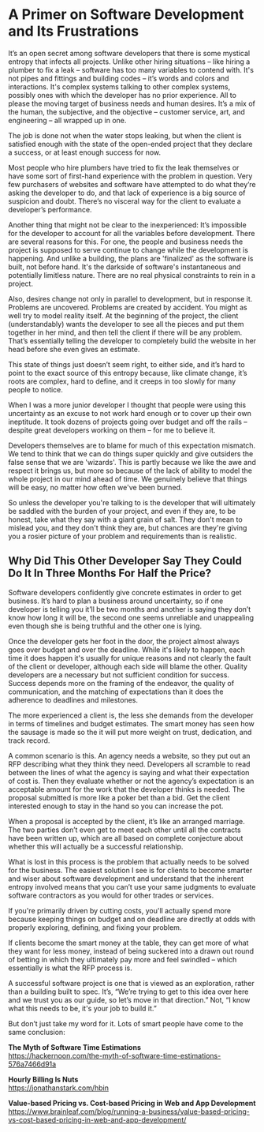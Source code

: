 # A Primer on Software Development and Its Frustrations

It’s an open secret among software developers that there is some mystical entropy that infects all projects. Unlike 
other hiring situations – like hiring a plumber to fix a leak – software has too many variables to contend with. It's 
not pipes and fittings and building codes – it’s words and colors and interactions. It's complex systems talking to other 
complex systems, possibly ones with which the developer has no prior experience. All to please the moving target of 
business needs and human desires. It’s a mix of the human, the subjective, and the objective – customer service, 
art, and engineering – all wrapped up in one.

The job is done not when the water stops leaking, but when the client is satisfied enough with the state of the 
open-ended project that they declare a success, or at least enough success for now.

Most people who hire plumbers have tried to fix the leak themselves or have some sort of first-hand experience 
with the problem in question. Very few purchasers of websites and software have attempted to do what they’re asking the 
developer to do, and that lack of experience is a big source of suspicion and doubt. There’s no visceral way for the 
client to evaluate a developer’s performance.

Another thing that might not be clear to the inexperienced: It’s impossible for the developer to account for all 
the variables before development. There are several reasons for this. For one, the people and business needs the project 
is supposed to serve continue to change while the development is happening. And unlike a building, the plans are 
'finalized' as the software is built, not before hand. It's the darkside of software's instantaneous and potentially
limitless nature. There are no real physical constraints to rein in a project.

Also, desires change not only in parallel to development, but in response it. Problems are uncovered. Problems are 
created by accident. You might as well try to model reality itself. At the beginning of the project, the client 
(understandably) wants the developer to see all the pieces and put them together in her mind, and then tell the client 
if there will be any problem. That’s essentially telling the developer to completely build the website in her head 
before she even gives an estimate.

This state of things just doesn’t seem right, to either side, and it’s hard to point to the exact source of this entropy 
because, like climate change, it’s roots are complex, hard to define, and it creeps in too slowly for many people to 
notice.

When I was a more junior developer I thought that people were using this uncertainty as an excuse to not work hard 
enough or to cover up their own ineptitude. It took dozens of projects going over budget and off the rails – despite 
great developers working on them – for me to believe it.

Developers themselves are to blame for much of this expectation mismatch. We tend to think that we can do things super
quickly and give outsiders the false sense that we are 'wizards'. This is partly because we like the awe and respect it 
brings us, but more so because of the lack of ability to model the whole project in our mind ahead of time. We genuinely
believe that things will be easy, no matter how often we've been burned.

So unless the developer you're talking to is the developer that will ultimately be saddled with the burden of your
project, and even if they are, to be honest, take what they say with a giant grain of salt. They don't mean to mislead 
you, and they don't think they are, but chances are they're giving you a rosier picture of your problem and requirements 
than is realistic.

## Why Did This Other Developer Say They Could Do It In Three Months For Half the Price?

Software developers confidently give concrete estimates in order to get business. It’s hard to plan a business around 
uncertainty, so if one developer is telling you it’ll be two months and another is saying they don’t know how long it 
will be, the second one seems unreliable and unappealing even though she is being truthful and the other one is lying.

Once the developer gets her foot in the door, the project almost always goes over budget and over the deadline. While it's likely to happen, each time it does happen it's usually for unique reasons and not clearly the fault of the client or developer, although each side will blame the other. Quality developers are a necessary but not sufficient condition for success. Success depends more on the framing of the endeavor, the quality of communication, and the matching of expectations than it does the adherence to deadlines and milestones.

The more experienced a client is, the less she demands from the developer in terms of timelines and budget estimates. The smart money has seen how the sausage is made so the it will put more weight on trust, dedication, and track record.

A common scenario is this. An agency needs a website, so they put out an RFP describing what they think they need. 
Developers all scramble to read between the lines of what the agency is saying and what their expectation of cost is. 
Then they evaluate whether or not the agency’s expectation is an acceptable amount for the work that the developer 
thinks is needed. The proposal submitted is more like a poker bet than a bid. Get the client interested enough to stay 
in the hand so you can increase the pot. 

When a proposal is accepted by the client, it’s like an arranged marriage. The two parties don’t even get to meet each 
other until all the contracts have been written up, which are all based on complete conjecture about whether this will 
actually be a successful relationship.

What is lost in this process is the problem that actually needs to be solved for the business. The easiest solution I see is for clients to become smarter and wiser about software development and understand that the inherent entropy involved means that you can’t use your same judgments to evaluate software contractors as you would for other trades or services.

If you're primarily driven by cutting costs, you'll actually spend more because keeping things on budget and on deadline are directly at odds with properly exploring, defining, and fixing your problem.

If clients become the smart money at the table, they can get more of what they want for less money, instead of being suckered into a drawn out round of betting in which they ultimately pay more and feel swindled – which essentially is what the RFP process is.

A successful software project is one that is viewed as an exploration, rather than a building built to spec. It’s, “We’re trying to get to this idea over here and we trust you as our guide, so let’s move in that direction.” Not, “I know what this needs to be, it's your job to build it.”

But don’t just take my word for it. Lots of smart people have come to the same conclusion:

**The Myth of Software Time Estimations**   
https://hackernoon.com/the-myth-of-software-time-estimations-576a7466d91a

**Hourly Billing Is Nuts**  
https://jonathanstark.com/hbin

**Value-based Pricing vs. Cost-based Pricing in Web and App Development**  
https://www.brainleaf.com/blog/running-a-business/value-based-pricing-vs-cost-based-pricing-in-web-and-app-development/


